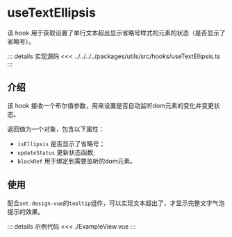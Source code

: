 # useTextEllipsis

该 hook 用于获取设置了单行文本超出显示省略号样式的元素的状态（是否显示了省略号）。

::: details 实现源码
<<< ../../../../packages/utils/src/hooks/useTextEllipsis.ts
:::

## 介绍

该 hook 接收一个布尔值参数，用来设置是否自动监听dom元素的变化并变更状态。

返回值为一个对象，包含以下属性：
- `isEllipsis` 是否显示了省略号；
- `updateStatus` 更新状态函数;
- `blockRef` 用于绑定到需要监听的dom元素。

## 使用

配合`ant-design-vue`的`tooltip`组件，可以实现文本超出了，才显示完整文字气泡提示的效果。

<script setup lang="ts">
  import ExampleView from './ExampleView.vue'
</script>

<ExampleView />

::: details 示例代码
<<< ./ExampleView.vue
:::
